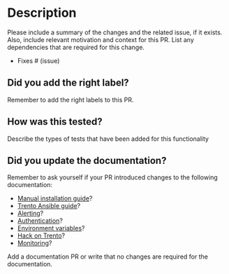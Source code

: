 # Description

Please include a summary of the changes and the related issue, if it exists. 
Also, include relevant motivation and context for this PR. List any dependencies that are required for this change.

- Fixes # (issue)

## Did you add the right label?

Remember to add the right labels to this PR.

## How was this tested?

Describe the types of tests that have been added for this functionality

## Did you update the documentation?

Remember to ask yourself if your PR introduced changes to the following documentation:

- [Manual installation guide](https://github.com/trento-project/docs/blob/main/guides/manual-installation.md)?
- [Trento Ansible guide](https://github.com/trento-project/ansible/blob/main/README.md)?
- [Alerting](https://github.com/trento-project/web/blob/main/guides/alerting/alerting.md)?
- [Authentication](https://github.com/trento-project/web/blob/main/guides/authentication/jwt_specification.md)?
- [Environment variables](https://github.com/trento-project/web/blob/main/guides/development/environment_variables.md)?
- [Hack on Trento](https://github.com/trento-project/web/blob/main/guides/development/hack_on_the_trento.md)?
- [Monitoring](https://github.com/trento-project/web/blob/main/guides/monitoring/monitoring.md)?

Add a documentation PR or write that no changes are required for the documentation.